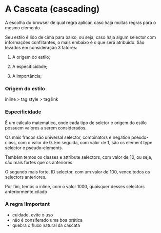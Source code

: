 # A Cascata (cascading)

A escolha do browser de qual regra aplicar, caso haja muitas regras para o mesmo elemento.

Seu estilo é lido de cima para baixo, ou seja, caso haja algum selector com informações conflitantes, o mais embaixo é o que será atribuído.
São levados em consideração 3 fatores:

1. A origem do estilo;

2. A especificidade;

3. A importância;

### Origem do estilo

inline > tag style > tag link

### Especificidade

É um cálculo matemático, onde cada tipo de seletor e origem do estilo possuem valores a serem considerados.

Os mais fracos são universal selector, combinators e negation pseudo-class, com o valor de 0. Em seguida, com valor de 1, são os element type selector e pseudo-elements.

Também temos os classes e attribute selectors, com valor de 10, ou seja, são mais fortes que os anteriores.

O segundo mais forte, ID selector, com um valor de 100, vence todos os selectors anteriores.

Por fim, temos o inline, com o valor 1000, quaisquer desses selectors anteriormente citado

### A regra !important

* cuidade, evite o uso
* não é consiferado uma boa prática
* quebra o fluxo natural da cascata